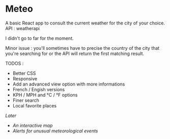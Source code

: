 # Meteo

A basic React app to consult the current weather for the city of your choice.
API : weatherapi

I didn't go to far for the moment.

Minor issue : you'll sometimes have to precise the country of the city that you're searching for or the API will return the first matching result.

TODOS :

- Better CSS
- Responsive
- Add an advanced view option with more informations
- French / Engish versions
- KPH / MPH and °C / °F options
- Finer search
- Local favorite places

*Later*

- *An interactive map*
- *Alerts for unusual meteorological events*